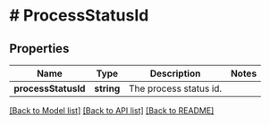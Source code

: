 # # ProcessStatusId

## Properties

Name | Type | Description | Notes
------------ | ------------- | ------------- | -------------
**processStatusId** | **string** | The process status id. |

[[Back to Model list]](../../README.md#models) [[Back to API list]](../../README.md#endpoints) [[Back to README]](../../README.md)
